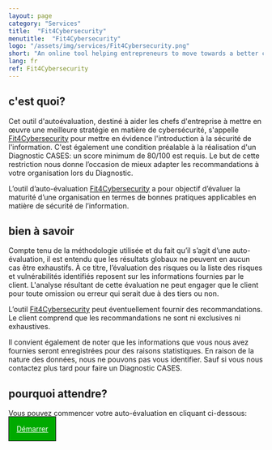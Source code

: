 ```yaml
---
layout: page
category: "Services"
title:  "Fit4Cybersecurity"
menutitle:  "Fit4Cybersecurity"
logo: "/assets/img/services/Fit4Cybersecurity.png"
short: "An online tool helping entrepreneurs to move towards a better cybersecurity strategy."
lang: fr
ref: Fit4Cybersecurity
---
```


## c'est quoi?

Cet outil d'autoévaluation, destiné à aider les chefs d'entreprise à mettre en œuvre une meilleure stratégie en matière de cybersécurité, s'appelle [Fit4Cybersecurity](http://startup.cases.lu) pour mettre en évidence l'introduction à la sécurité de l'information. C'est également une condition préalable à la réalisation d'un Diagnostic CASES: un score minimum de 80/100 est requis. Le but de cette restriction nous donne l’occasion de mieux adapter les recommandations à votre organisation lors du Diagnostic.

L’outil d’auto-évaluation [Fit4Cybersecurity](http://startup.cases.lu) a pour objectif d’évaluer la maturité d’une organisation en termes de bonnes pratiques applicables en matière de sécurité de l’information.

## bien à savoir

Compte tenu de la méthodologie utilisée et du fait qu’il s’agit d’une auto-évaluation, il est entendu que les résultats globaux ne peuvent en aucun cas être exhaustifs. À ce titre, l’évaluation des risques ou la liste des risques et vulnérabilités identifiés reposent sur les informations fournies par le client. L'analyse résultant de cette évaluation ne peut engager que le client pour toute omission ou erreur qui serait due à des tiers ou non.

L’outil [Fit4Cybersecurity](http://startup.cases.lu) peut éventuellement fournir des recommandations. Le client comprend que les recommandations ne sont ni exclusives ni exhaustives.

Il convient également de noter que les informations que vous nous avez fournies seront enregistrées pour des raisons statistiques. En raison de la nature des données, nous ne pouvons pas vous identifier. Sauf si vous nous contactez plus tard pour faire un Diagnostic CASES.

## pourquoi attendre?

Vous pouvez commencer votre auto-évaluation en cliquant ci-dessous:

<a href="http://startup.cases.lu" style="border: 1px solid #000000; background-color: #00AA00; color:#FFFFFF; padding: 15px; margin: auto 0 auto 0;">Démarrer</a>